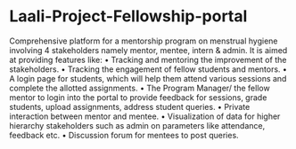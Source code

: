 # Laali-Project-Fellowship-portal
Comprehensive platform for a mentorship program on menstrual hygiene involving 4 stakeholders namely mentor, mentee, intern & admin. It is aimed at providing features like:
•	Tracking and mentoring the improvement of the stakeholders.
•	Tracking the engagement of fellow students and mentors.
•	A login page for students, which will help them attend various sessions and complete the allotted assignments.
•	The Program Manager/ the fellow mentor to login into the portal to provide feedback for sessions, grade students, upload assignments, address student queries.
•	Private interaction between mentor and mentee.
•	Visualization of data for higher hierarchy stakeholders such as admin on parameters like attendance, feedback etc.
•	Discussion forum for mentees to post queries.

